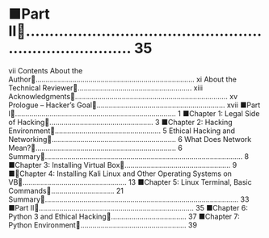 # ■Part II............................................................................ 35

vii
Contents
About the Author.............................................................................. xi
About the Technical Reviewer........................................................ xiii
Acknowledgments........................................................................... xv
Prologue – Hacker’s Goal............................................................... xvii
■Part I............................................................................... 1
■Chapter 1: Legal Side of Hacking................................................... 3
■Chapter 2: Hacking Environment.................................................... 5
Ethical Hacking and Networking............................................................. 6
What Does Network Mean?..................................................................... 6
Summary................................................................................................. 8
■Chapter 3: Installing Virtual Box.................................................... 9
■Chapter 4: Installing Kali Linux and
Other Operating Systems on VB................................................... 13
■Chapter 5: Linux Terminal, Basic Commands............................... 21
Summary............................................................................................... 33
■Part II............................................................................ 35
■Chapter 6: Python 3 and Ethical Hacking..................................... 37
■Chapter 7: Python Environment.................................................... 39

